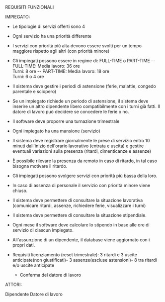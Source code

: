 REQUISITI FUNZIONALI

IMPIEGATO:

* Le tipologie di servizi offerti sono 4

* Ogni servizio ha una priorità differente

* I servizi con priorità più alta devono essere svolti per un tempo maggiore rispetto agli altri 
  (con priorità minore)

* Gli impiegati possono essere in regime di: FULL-TIME o PART-TIME
    -- FULL-TIME: 
         Media lavoro: 36 ore  
         Turni: 8 ore
    -- PART-TIME: 
         Media lavoro: 18 ore  
         Turni: 6 o 4 ore

* Il sistema deve gestire i periodi di astensione (ferie, malattie, congedo parentale e sciopero)

* Se un impiegato richiede un periodo di astensione, il sistema deve inserire un altro dipendente libero compatibilmente
  con i turni già fatti. Il datore di lavoro può decidere se concedere le ferie o no.

* Il software deve proporre una turnazione trimestrale 

* Ogni impiegato ha una mansione (servizio)

* Il sistema deve registrare giornalmente le prese di servizio entro 10 minuti dall'inizio dell'orario lavorativo
 (entrata e uscita) e gestire eventuali variazioni sulla presenza (ritardi, dimenticanze e assenze) 

* È possibile rilevare la presenza da remoto in caso di ritardo, in tal caso bisogna motivare il ritardo.

* Gli impiegati possono svolgere servizi con priorità più bassa della loro.

* In caso di assenza di personale il servizio con priorità minore viene chiuso.

* Il sistema deve permettere di consultare la situazione lavorativa (comunicare ritardi, assenze, richiedere ferie, visualizzare i turni)

* Il sistema deve permettere di consultare la situazione stipendiale.

* Ogni mese il software deve calcolare lo stipendo in base alle ore di servizio di ciascun impiegato.

* All'assunzione di un dipendente, il database viene aggiornato con i propri dati.

* Requisiti licenziamento (reset trimestrale): 3 ritardi e 3 uscite anticipate(non giustificati)- 3 assenze(escluse astensioni)- 8 tra ritardi e/o uscite anticipate
  
  - Conferma del datore di lavoro
  


ATTORI:

Dipendente 
Datore di lavoro
